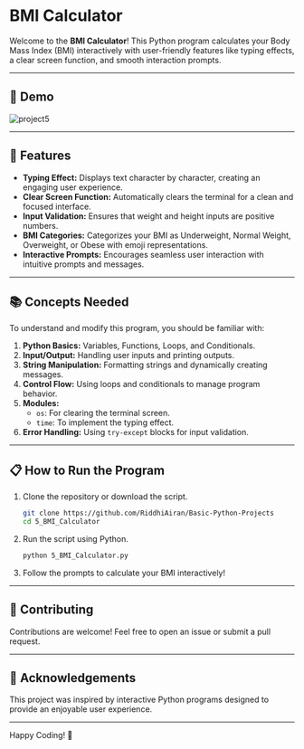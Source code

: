 # BMI Calculator

Welcome to the **BMI Calculator**! This Python program calculates your Body Mass Index (BMI) interactively with user-friendly features like typing effects, a clear screen function, and smooth interaction prompts. 

---

## 🎥 Demo

![project5](https://github.com/user-attachments/assets/8e75503a-fe05-44cc-b742-0052bd8aa98a)

---

## 🚀 Features

- **Typing Effect:** Displays text character by character, creating an engaging user experience.
- **Clear Screen Function:** Automatically clears the terminal for a clean and focused interface.
- **Input Validation:** Ensures that weight and height inputs are positive numbers.
- **BMI Categories:** Categorizes your BMI as Underweight, Normal Weight, Overweight, or Obese with emoji representations.
- **Interactive Prompts:** Encourages seamless user interaction with intuitive prompts and messages.

---

## 📚 Concepts Needed

To understand and modify this program, you should be familiar with:

1. **Python Basics:** Variables, Functions, Loops, and Conditionals.
2. **Input/Output:** Handling user inputs and printing outputs.
3. **String Manipulation:** Formatting strings and dynamically creating messages.
4. **Control Flow:** Using loops and conditionals to manage program behavior.
5. **Modules:** 
    - `os`: For clearing the terminal screen.
    - `time`: To implement the typing effect.
6. **Error Handling:** Using `try-except` blocks for input validation.

---

## 📋 How to Run the Program

1. Clone the repository or download the script.

   ```bash
   git clone https://github.com/RiddhiAiran/Basic-Python-Projects
   cd 5_BMI_Calculator
   ```

2. Run the script using Python.

   ```bash
   python 5_BMI_Calculator.py
   ```

3. Follow the prompts to calculate your BMI interactively!


---

## 🤝 Contributing

Contributions are welcome! Feel free to open an issue or submit a pull request.

---

## 🌟 Acknowledgements

This project was inspired by interactive Python programs designed to provide an enjoyable user experience.

---

Happy Coding! 🎉

